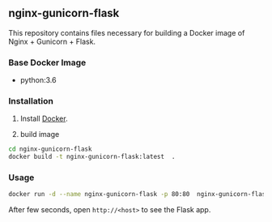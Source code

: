## nginx-gunicorn-flask

This repository contains files necessary for building a Docker image of
Nginx + Gunicorn + Flask.


### Base Docker Image

* python:3.6


### Installation

1. Install [Docker](https://www.docker.com/).

2. build image

```bash
cd nginx-gunicorn-flask
docker build -t nginx-gunicorn-flask:latest  .
```


### Usage

```bash
docker run -d --name nginx-gunicorn-flask -p 80:80  nginx-gunicorn-flask:latest
```

After few seconds, open `http://<host>` to see the Flask app.
